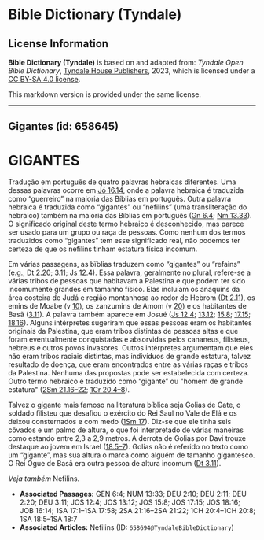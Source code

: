 # Bible Dictionary (Tyndale)

## License Information

**Bible Dictionary (Tyndale)** is based on and adapted from: _Tyndale Open Bible Dictionary_, [Tyndale House Publishers](https://tyndaleopenresources.com/), 2023, which is licensed under a [CC BY-SA 4.0 license](https://creativecommons.org/licenses/by-sa/4.0/legalcode.en).

This markdown version is provided under the same license.



--------------------------------

## Gigantes (id: 658645)

GIGANTES
========

Tradução em português de quatro palavras hebraicas diferentes. Uma dessas palavras ocorre em [Jó 16\.14](https://ref.ly/Job16:14), onde a palavra hebraica é traduzida como “guerreiro” na maioria das Bíblias em português. Outra palavra hebraica é traduzida como “gigantes” ou “nefilins” (uma transliteração do hebraico) também na maioria das Bíblias em português ([Gn 6\.4](https://ref.ly/Gen6:4); [Nm 13\.33](https://ref.ly/Num13:33)). O significado original deste termo hebraico é desconhecido, mas parece ser usado para um grupo ou raça de pessoas. Como nenhum dos termos traduzidos como “gigantes” tem esse significado real, não podemos ter certeza de que os nefilins tinham estatura física incomum.

Em várias passagens, as bïblias traduzem como “gigantes” ou “refains” (e.g., [Dt 2\.20](https://ref.ly/Deut2:20); [3\.11](https://ref.ly/Deut3:11); [Js 12\.4](https://ref.ly/Josh12:4)). Essa palavra, geralmente no plural, refere\-se a várias tribos de pessoas que habitavam a Palestina e que podem ter sido incomumente grandes em tamanho físico. Elas incluíam os anaquins da área costeira de Judá e região montanhosa ao redor de Hebrom ([Dt 2\.11](https://ref.ly/Deut2:11)), os emins de Moabe (v [10](https://ref.ly/Deut2:10)), os zanzumins de Amom (v [20](https://ref.ly/Deut2:20)) e os habitantes de Basã ([3\.11](https://ref.ly/Deut3:11)). A palavra também aparece em Josué ([Js 12\.4](https://ref.ly/Josh12:4); [13\.12](https://ref.ly/Josh13:12); [15\.8](https://ref.ly/Josh15:8); [17\.15](https://ref.ly/Josh17:15); [18\.16](https://ref.ly/Josh18:16)). Alguns intérpretes sugeriram que essas pessoas eram os habitantes originais da Palestina, que eram tribos distintas de pessoas altas e que foram eventualmente conquistadas e absorvidas pelos cananeus, filisteus, hebreus e outros povos invasores. Outros intérpretes argumentam que eles não eram tribos raciais distintas, mas indivíduos de grande estatura, talvez resultado de doença, que eram encontrados entre as várias raças e tribos da Palestina. Nenhuma das propostas pode ser estabelecida com certeza. Outro termo hebraico é traduzido como “gigante” ou "homem de grande estatura" ([2Sm 21\.16–22](https://ref.ly/2Sam21:16-2Sam21:22); [1Cr 20\.4–8](https://ref.ly/1Chr20:4-1Chr20:8)).

Talvez o gigante mais famoso na literatura bíblica seja Golias de Gate, o soldado filisteu que desafiou o exército do Rei Saul no Vale de Elá e os deixou consternados e com medo ([1Sm 17](https://ref.ly/1Sam17:1-1Sam17:58)). Diz\-se que ele tinha seis côvados e um palmo de altura, o que foi interpretado de várias maneiras como estando entre 2,3 a 2,9 metros. A derrota de Golias por Davi trouxe destaque ao jovem em Israel ([18\.5–7](https://ref.ly/1Sam18:5-1Sam18:7)). Golias não é referido no texto como um “gigante”, mas sua altura o marca como alguém de tamanho gigantesco. O Rei Ogue de Basã era outra pessoa de altura incomum ([Dt 3\.11](https://ref.ly/Deut3:11)).

*Veja também* Nefilins.

* **Associated Passages:** GEN 6:4; NUM 13:33; DEU 2:10; DEU 2:11; DEU 2:20; DEU 3:11; JOS 12:4; JOS 13:12; JOS 15:8; JOS 17:15; JOS 18:16; JOB 16:14; 1SA 17:1–1SA 17:58; 2SA 21:16–2SA 21:22; 1CH 20:4–1CH 20:8; 1SA 18:5–1SA 18:7
* **Associated Articles:** Nefilins (ID: `658694@TyndaleBibleDictionary`)

